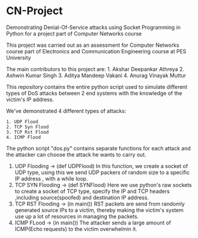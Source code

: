 # CN-Project



Demonstrating Denial-Of-Service attacks using Socket Programming in Python for a project part of Computer Networks course 

This project was carried out as an assessment for Computer Networks course part of Electronics and Communication Engineering course at PES University

The main contributors to this project are:
	1. Akshar Deepankar Athreya
	2. Ashwin Kumar Singh
	3. Aditya Mandeep Vakani
	4. Anurag Vinayak Muttur

This repository contains the entire python script used to simulate different types of DoS attacks between 2 end systems with the knowledge of the victim's IP address.

We've demonstrated 4 different types of attacks:

    1. UDP Flood
    2. TCP Syn Flood
    3. TCP Rst Flood
    4. ICMP Flood 
    
The python script "dos.py" contains separate functions for each attack and the attacker can choose the attack he wants to carry out.

1. UDP Flooding -> (def UDPFlood)
    In this function, we create a socket of UDP type, using this we send UDP packers of random size to a specific IP address , with
    a while loop.
2. TCP SYN Flooding -> (def SYNFlood)
    Here we use python's raw sockets to create a socket of TCP type, specify the IP and TCP headers ,including source(spoofed) and
    destination IP address.
3. TCP RST Flooding -> (in main())
    RST packets are send from randomly generated source IPs to a victim, thereby making the victim's system use up a lot of 
    resources in managing the packets.
4. ICMP FLood -> (in main())
    The attacker sends a large amount of ICMP(Echo requests) to the victim overwhelmin it.
